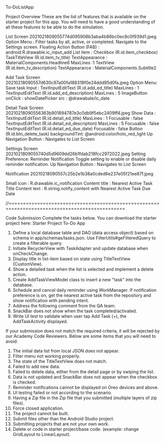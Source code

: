 To-DoListApp

Project Overview
These are the list of features that is available on the starter project for this app. You will need to have a good understanding of all these features to be able to do the simulation.

List Screen
2021021809055774d095908b3aba4b86bc0ec8c0f939d1.jpeg
Option Menu :
Filter tasks by all, active, or completed.
Navigate to the Settings screen.
Floating Action Button (FAB) :
android.R.drawable.ic_input_add
List item :
Checkbox (R.id.item_checkbox)
TaskTitleView (R.id.item_tv_title)
TextAppearance : MaterialComponents.Headline6
MaxLines  :1
TextView (R.id.item_tv_description)
TextAppearance : MaterialComponents.Subtitle2

Add Task Screen
20210218090557d630c97a00fa188318f0e24ddd95d0fa.jpeg
Option Menu:
Save task
Input :
TextInputEditText (R.id.add_ed_title)
MaxLines : 1
TextInputEditText (R.id.add_ed_description)
MaxLines : 5
ImageButton 
onClick : showDatePicker
src : @drawabale/ic_date

Detail Task Screen
20210218090556363b901894787e3c0db9f5ebc2409ff4.jpeg
Show Data :
TextInputEditText (R.id.detail_ed_title)
MaxLines : 1
Focusable : false
TextInputEditText (R.id.detail_ed_description)
MaxLines : 5
Focusable : false
TextInputEditText (R.id.detail_ed_due_date)
Focusable : false
Button (R.id.btn_delete_task)
backgroundTint: @android:color/holo_red_light
Up Navigation Button :
Navigates to List Screen

Settings Screen
2021021809055740d5d9609dd26b1fdab218fcc2972022.jpeg
Setting Preference:
Reminder Notification
Toggle setting to enable or disable daily reminder notification. 
Up Navigation Button :
Navigates to List Screen

Notification
20210218090557c25b2e1b38a0cded6e237e05f21ee87f.jpeg

Small icon : R.drawable.ic_notification
Content title : Nearest Active Task Title
Content text : R.string.notify_content with Nearest Active Task Due Date

//===============================================================================================

Code Submission
Complete the tasks below. You can download the starter project here:
Starter Project To-Do App

1. Define a local database table and DAO (data access object) based on schema in app/schemas/tasks.json. Use FilterUtils#geFilteredQuery to create a filterable query.
2. Initiate RecyclerView with TaskAdapter and update database when onCheckChange.
3. Display title in list-item based on state using TitleTextView (CustomView).
4. Show a detailed task when the list is selected and implement a delete action.
5. Create AddTaskViewModel class to insert a new "task" into the database.
6. Schedule and cancel daily reminder using WorkManager. If notification preference is on, get the nearest active task from the repository and show notification with pending intent.
7. Address the following comment from the QA team:
8. SnackBar does not show when the task completed/activated.
9. Write UI test to validate when user tap Add Task (+), the AddTaskActivity displayed.


If your submission does not match the required criteria, it will be rejected by our Academy Code Reviewers. Below are some items that you will need to avoid:

1. The initial data list from local JSON does not appear.
2. Filter menu not working properly.
3. The state of the TitleTextView does not match.
4. Failed to add new data.
5. Failed to delete data, either from the detail page or by swiping the list.
6. Data is not updated and SnackBar does not appear when the checkbox is checked.
7. Reminder notifications cannot be displayed on Oreo devices and above.
8. UI testing failed or not according to the scenario.
9. Having a Zip file in the Zip file that you submitted (multiple layers of zip files).
10. Force closed application.
11. The project cannot be built.
12. Submit files other than the Android Studio project.
13. Submitting projects that are not your own work.
14. Delete or code in starter project/base code. (example: change GridLayout to LinearLayout).
